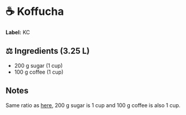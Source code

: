 # ☕️ Koffucha

**Label:** KC

## ⚖ Ingredients (3.25 L)

* 200 g sugar (1 cup)
* 100 g coffee (1 cup)

## Notes

Same ratio as [here](http://www.fortheloveofbody.com/blog/xjfsebmxdlxcsegjtd4cdkktlzy8nc),
200 g sugar is 1 cup and 100 g coffee is also 1 cup.
